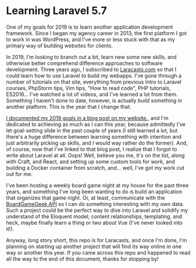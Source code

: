 # Learning Laravel 5.7
One of my goals for 2019 is to learn another application development
framework. Since I began my agency career in 2013, the first platform
I got to work in was WordPress, and I've more or less stuck with that
as my primary way of building websites for clients.

In 2019, I'm looking to branch out a bit, learn new some new skills,
and otherwise better comprehend difference approaches to software development.
Three years ago, I subscribed to [Laracasts.com](https://laracasts.com) so that I
could learn how to use Laravel to build my webapps. I've gone through a
number of tutorials on that site, everything from previous Intro to
Laravel courses, PhpStorm tips, Vim tips, "How to read code", PHP
tutorials, ES2016... I've watched a lot of videos, and I've learned a lot from
them. Something I haven't done to date, however, is actually _build_
something in another platform. This is the year that I change that.

[I documented my 2019 goals in a blog post on my website.](https://jmichaelward.com/rip-2018-you-were-kind-of-a-bust/),
and I'm dedicated to achieving as much as I can this year, because admittedly
I've let goal-setting slide in the past couple of years (I still learned a lot, but
there's a huge difference between learning something with intention and just arbitrarily
picking up skills, and I would way rather do the former). And, of course,
now that I've linked to that blog post, I realize that I forgot to write about
Laravel at all. Oops! Well, believe you me, it's on the list, along with Craft,
and React, and setting up some custom tools for work, and building a Docker container
from scratch, and... well, I've got my work cut out for me.

I've been hosting a weekly board game night at my house for the past three years,
and something I've long been wanting to do is build an application that organizes that
game night. Or, at least, communicate with the [BoardGameGeek API](https://boardgamegeek.com/wiki/page/BGG_XML_API2)
so I can do something interesting with my own data. Such a project could be the perfect
way to dive into Laravel and solidify my understand of the Eloquent model,
content relationships, templating, and heck, maybe finally learn a thing or two about
Vue (I've never looked into it!).

Anyway, long story short, this repo is for Laracasts, and once I'm done, I'm
planning on starting up another project that will find its way online in one
way or another this year. If you came across this repo and happened to read all the
way to the end of this document, thanks for stopping by!

